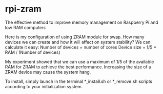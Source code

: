 # rpi-zram
The effective method to improve memory management on Raspberry Pi and low RAM computers

Here is my configuration of using ZRAM module for swap.
How many devices we can create and how it will affect on system stability?
We can calculate it easy:
Number of devices = number of cores
Device size = 1/5 * RAM / (Number of devices)

My experiment showed that we can use a maximum of 1/5 of the available RAM for ZRAM to achieve the best performance.
Increasing the size of a ZRAM device may cause the system hang.

To install, simply launch in the terminal *_install.sh or *_remove.sh scripts according to your initialization system.
